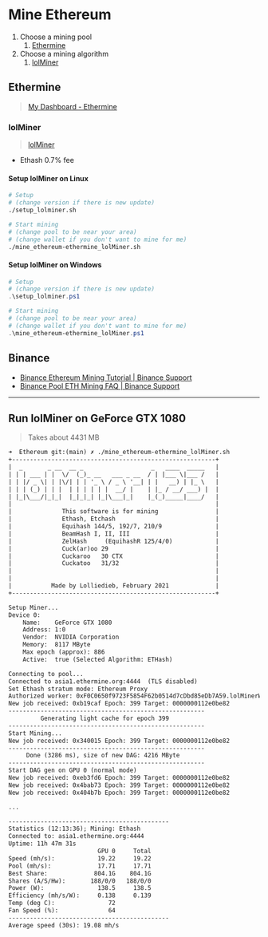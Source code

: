 # Mine Ethereum

1. Choose a mining pool
   1. [Ethermine](#Ethermine)
2. Choose a mining algorithm
   1. [lolMiner](#lolminer)

## Ethermine

> [My Dashboard - Ethermine](https://ethermine.org/miners/F0C0650f9723F5854F62b0514d7cDbd85eDb7A59/dashboard)

### lolMiner

> [lolMiner](https://github.com/Lolliedieb/lolMiner-releases/releases)

* Ethash 0.7% fee

#### Setup lolMiner on Linux

```sh
# Setup
# (change version if there is new update)
./setup_lolminer.sh
```

```sh
# Start mining
# (change pool to be near your area)
# (change wallet if you don't want to mine for me)
./mine_ethereum-ethermine_lolMiner.sh
```

#### Setup lolMiner on Windows

```powershell
# Setup
# (change version if there is new update)
.\setup_lolminer.ps1
```

```powershell
# Start mining
# (change pool to be near your area)
# (change wallet if you don't want to mine for me)
.\mine_ethereum-ethermine_lolMiner.ps1
```

## Binance

* [Binance Ethereum Mining Tutorial | Binance Support](https://www.binance.com/en/support/faq/9bd21a9536d74d1fb65c83f8e60ded93)
* [Binance Pool ETH Mining FAQ | Binance Support](https://www.binance.com/zh-TW/support/faq/9189cc6e06f34ef2812d8eb54a03a302)

---

## Run lolMiner on GeForce GTX 1080

> Takes about 4431 MB

```txt
➜  Ethereum git:(main) ✗ ./mine_ethereum-ethermine_lolMiner.sh 
+---------------------------------------------------------+
|  _       _ __  __ _                   _   ____  _____   |
| | | ___ | |  \/  (_)_ __   ___ _ __  / | |___ \|___ /   |
| | |/ _ \| | |\/| | | '_ \ / _ \ '__| | |   __) | |_ \   |
| | | (_) | | |  | | | | | |  __/ |    | |_ / __/ ___) |  |
| |_|\___/|_|_|  |_|_|_| |_|\___|_|    |_(_)_____|____/   |
|                                                         |
|              This software is for mining                |
|              Ethash, Etchash                            |
|              Equihash 144/5, 192/7, 210/9               |
|              BeamHash I, II, III                        |
|              ZelHash     (EquihashR 125/4/0)            |
|              Cuck(ar)oo 29                              |
|              Cuckaroo   30 CTX                          |
|              Cuckatoo   31/32                           |
|                                                         |
|                                                         |
|           Made by Lolliedieb, February 2021             |
+---------------------------------------------------------+

Setup Miner... 
Device 0: 
    Name:    GeForce GTX 1080 
    Address: 1:0 
    Vendor:  NVIDIA Corporation
    Memory:  8117 MByte 
    Max epoch (approx): 886 
    Active:  true (Selected Algorithm: ETHash) 

Connecting to pool... 
Connected to asia1.ethermine.org:4444  (TLS disabled)
Set Ethash stratum mode: Ethereum Proxy
Authorized worker: 0xF0C0650f9723F5854F62b0514d7cDbd85eDb7A59.lolMinerWorker 
New job received: 0xb19caf Epoch: 399 Target: 0000000112e0be82 
------------------------------------------------------- 
         Generating light cache for epoch 399 
------------------------------------------------------- 
Start Mining... 
New job received: 0x340015 Epoch: 399 Target: 0000000112e0be82 
------------------------------------------------------- 
     Done (3286 ms), size of new DAG: 4216 MByte 
------------------------------------------------------- 
Start DAG gen on GPU 0 (normal mode) 
New job received: 0xeb3fd6 Epoch: 399 Target: 0000000112e0be82 
New job received: 0x4bab73 Epoch: 399 Target: 0000000112e0be82 
New job received: 0x404b7b Epoch: 399 Target: 0000000112e0be82

...

--------------------------------------------- 
Statistics (12:13:36); Mining: Ethash 
Connected to: asia1.ethermine.org:4444 
Uptime: 11h 47m 31s 
                         GPU 0     Total
Speed (mh/s):            19.22     19.22
Pool (mh/s):             17.71     17.71
Best Share:             804.1G    804.1G
Shares (A/S/Hw):       188/0/0   188/0/0
Power (W):               138.5     138.5
Efficiency (mh/s/W):     0.138     0.139
Temp (deg C):               72          
Fan Speed (%):              64          
--------------------------------------------- 
Average speed (30s): 19.08 mh/s
```
